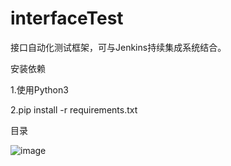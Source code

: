 # interfaceTest

接口自动化测试框架，可与Jenkins持续集成系统结合。

安装依赖

1.使用Python3

2.pip install -r requirements.txt


目录

![image](https://user-images.githubusercontent.com/28703662/131655781-ed3ef665-e154-42c1-9cf5-f1b28847de57.png)


